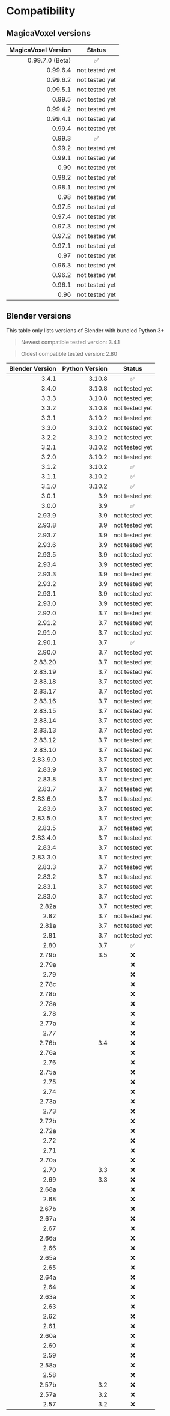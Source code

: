 # Compatibility

## MagicaVoxel versions

| MagicaVoxel Version |     Status     |
|--------------------:|:--------------:|
|     0.99.7.0 (Beta) |       ✅        |
|            0.99.6.4 | not tested yet |
|            0.99.6.2 | not tested yet |
|            0.99.5.1 | not tested yet |
|              0.99.5 | not tested yet |
|            0.99.4.2 | not tested yet |
|            0.99.4.1 | not tested yet |
|              0.99.4 | not tested yet |
|              0.99.3 |       ✅        |
|              0.99.2 | not tested yet |
|              0.99.1 | not tested yet |
|                0.99 | not tested yet |
|              0.98.2 | not tested yet |
|              0.98.1 | not tested yet |
|                0.98 | not tested yet |
|              0.97.5 | not tested yet |
|              0.97.4 | not tested yet |
|              0.97.3 | not tested yet |
|              0.97.2 | not tested yet |
|              0.97.1 | not tested yet |
|                0.97 | not tested yet |
|              0.96.3 | not tested yet |
|              0.96.2 | not tested yet |
|              0.96.1 | not tested yet |
|                0.96 | not tested yet |

## Blender versions

This table only lists versions of Blender with bundled Python 3+

> Newest compatible tested version: 3.4.1

> Oldest compatible tested version: 2.80

| Blender Version | Python Version |     Status     |
|----------------:|---------------:|:--------------:|
|           3.4.1 |         3.10.8 |       ✅        |
|           3.4.0 |         3.10.8 | not tested yet |
|           3.3.3 |         3.10.8 | not tested yet |
|           3.3.2 |         3.10.8 | not tested yet |
|           3.3.1 |         3.10.2 | not tested yet |
|           3.3.0 |         3.10.2 | not tested yet |
|           3.2.2 |         3.10.2 | not tested yet |
|           3.2.1 |         3.10.2 | not tested yet |
|           3.2.0 |         3.10.2 | not tested yet |
|           3.1.2 |         3.10.2 |       ✅        |
|           3.1.1 |         3.10.2 |       ✅        |
|           3.1.0 |         3.10.2 |       ✅        |
|           3.0.1 |            3.9 | not tested yet |
|           3.0.0 |            3.9 |       ✅        |
|          2.93.9 |            3.9 | not tested yet |
|          2.93.8 |            3.9 | not tested yet |
|          2.93.7 |            3.9 | not tested yet |
|          2.93.6 |            3.9 | not tested yet |
|          2.93.5 |            3.9 | not tested yet |
|          2.93.4 |            3.9 | not tested yet |
|          2.93.3 |            3.9 | not tested yet |
|          2.93.2 |            3.9 | not tested yet |
|          2.93.1 |            3.9 | not tested yet |
|          2.93.0 |            3.9 | not tested yet |
|          2.92.0 |            3.7 | not tested yet |
|          2.91.2 |            3.7 | not tested yet |
|          2.91.0 |            3.7 | not tested yet |
|          2.90.1 |            3.7 |       ✅        |
|          2.90.0 |            3.7 | not tested yet |
|         2.83.20 |            3.7 | not tested yet |
|         2.83.19 |            3.7 | not tested yet |
|         2.83.18 |            3.7 | not tested yet |
|         2.83.17 |            3.7 | not tested yet |
|         2.83.16 |            3.7 | not tested yet |
|         2.83.15 |            3.7 | not tested yet |
|         2.83.14 |            3.7 | not tested yet |
|         2.83.13 |            3.7 | not tested yet |
|         2.83.12 |            3.7 | not tested yet |
|         2.83.10 |            3.7 | not tested yet |
|        2.83.9.0 |            3.7 | not tested yet |
|          2.83.9 |            3.7 | not tested yet |
|          2.83.8 |            3.7 | not tested yet |
|          2.83.7 |            3.7 | not tested yet |
|        2.83.6.0 |            3.7 | not tested yet |
|          2.83.6 |            3.7 | not tested yet |
|        2.83.5.0 |            3.7 | not tested yet |
|          2.83.5 |            3.7 | not tested yet |
|        2.83.4.0 |            3.7 | not tested yet |
|          2.83.4 |            3.7 | not tested yet |
|        2.83.3.0 |            3.7 | not tested yet |
|          2.83.3 |            3.7 | not tested yet |
|          2.83.2 |            3.7 | not tested yet |
|          2.83.1 |            3.7 | not tested yet |
|          2.83.0 |            3.7 | not tested yet |
|           2.82a |            3.7 | not tested yet |
|            2.82 |            3.7 | not tested yet |
|           2.81a |            3.7 | not tested yet |
|            2.81 |            3.7 | not tested yet |
|            2.80 |            3.7 |       ✅        |
|           2.79b |            3.5 |       ❌        |
|           2.79a |                |       ❌        |
|            2.79 |                |       ❌        |
|           2.78c |                |       ❌        |
|           2.78b |                |       ❌        |
|           2.78a |                |       ❌        |
|            2.78 |                |       ❌        |
|           2.77a |                |       ❌        |
|            2.77 |                |       ❌        |
|           2.76b |            3.4 |       ❌        |
|           2.76a |                |       ❌        |
|            2.76 |                |       ❌        |
|           2.75a |                |       ❌        |
|            2.75 |                |       ❌        |
|            2.74 |                |       ❌        |
|           2.73a |                |       ❌        |
|            2.73 |                |       ❌        |
|           2.72b |                |       ❌        |
|           2.72a |                |       ❌        |
|            2.72 |                |       ❌        |
|            2.71 |                |       ❌        |
|           2.70a |                |       ❌        |
|            2.70 |            3.3 |       ❌        |
|            2.69 |            3.3 |       ❌        |
|           2.68a |                |       ❌        |
|            2.68 |                |       ❌        |
|           2.67b |                |       ❌        |
|           2.67a |                |       ❌        |
|            2.67 |                |       ❌        |
|           2.66a |                |       ❌        |
|            2.66 |                |       ❌        |
|           2.65a |                |       ❌        |
|            2.65 |                |       ❌        |
|           2.64a |                |       ❌        |
|            2.64 |                |       ❌        |
|           2.63a |                |       ❌        |
|            2.63 |                |       ❌        |
|            2.62 |                |       ❌        |
|            2.61 |                |       ❌        |
|           2.60a |                |       ❌        |
|            2.60 |                |       ❌        |
|            2.59 |                |       ❌        |
|           2.58a |                |       ❌        |
|            2.58 |                |       ❌        |
|           2.57b |            3.2 |       ❌        |
|           2.57a |            3.2 |       ❌        |
|            2.57 |            3.2 |       ❌        |
